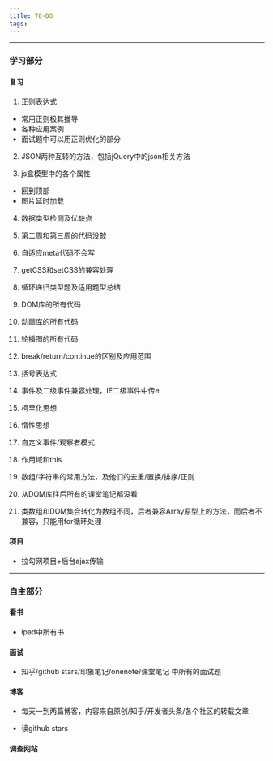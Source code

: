 ```yaml
---
title: TO-DO
tags:
---
```



***
### 学习部分

#### 复习

1. 正则表达式
* 常用正则极其推导
* 各种应用案例
* 面试题中可以用正则优化的部分

2. JSON两种互转的方法，包括jQuery中的json相关方法

3. js盒模型中的各个属性
* 回到顶部
* 图片延时加载

4. 数据类型检测及优缺点

5. 第二周和第三周的代码没敲

6. 自适应meta代码不会写

7. getCSS和setCSS的兼容处理

8. 循环递归类型题及适用题型总结

9. DOM库的所有代码

10. 动画库的所有代码

11. 轮播图的所有代码

12. break/return/continue的区别及应用范围

13. 括号表达式

14. 事件及二级事件兼容处理，IE二级事件中传e

15. 柯里化思想

16. 惰性思想

17. 自定义事件/观察者模式

18. 作用域和this

19. 数组/字符串的常用方法，及他们的去重/置换/排序/正则

20. 从DOM库往后所有的课堂笔记都没看

21. 类数组和DOM集合转化为数组不同，后者兼容Array原型上的方法，而后者不兼容，只能用for循环处理

#### 项目

* 拉勾网项目+后台ajax传输

***

### 自主部分

#### 看书

* ipad中所有书

#### 面试

* 知乎/github stars/印象笔记/onenote/课堂笔记 中所有的面试题

#### 博客

* 每天一到两篇博客，内容来自原创/知乎/开发者头条/各个社区的转载文章

* 读github stars

#### 调查网站

